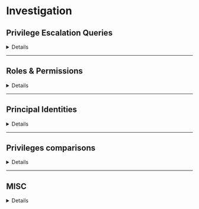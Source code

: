 # Investigation

## Privilege Escalation Queries

<details>
<summary>Details</summary>

### Gcp - privileged principals with limit $limit
`Show all the principals with privilege escalation possibilities with a limit to avoid eternal queries.`

<details>
    <summary>e.g.: <i>Gcp - Privileged Identities with limit 1000</i></summary>
    <pre>
    MATCH(ppal:Gcp)-[r:PRIVESC]->(res:Gcp)
    RETURN ppal, r, res LIMIT $limit</pre>
</details>

### Gcp - full privesc path from $ppal
`Get the full privilege escalation path of a principal.`

<details>
    <summary>e.g.: <i>Gcp - full privesc path from username@domain.com</i></summary>
    <pre>
    MATCH (ppal:GcpPrincipal) WHERE ppal.email = $ppal OR ppal.domain = $ppal OR ppal.name = $ppal
    WITH ppal
    OPTIONAL MATCH r1 =(ppal)-[:PRIVESC*..]->(res1)
    OPTIONAL MATCH r2 = (ppal)-[:MEMBER_OF*..]->(g)-[:PRIVESC*..]->(res2)
    WITH *, relationships(r1) as rels1, relationships(r2) as rels2
    RETURN ppal,res1,rels1,rels2,g,res2</pre>
</details>

### Gcp - full privesc path to organizations
`Get the full privilege escalation path to all organizations.`

<details>
    <summary>e.g.: <i>Gcp - full privesc path to organizations</i></summary>
    <pre>
    MATCH (res:GcpOrganization)
    MATCH (res)<-[r1:PRIVESC]-(ppal1)
    OPTIONAL MATCH r = (ppal1)<-[:MEMBER_OF*..]-(ppal2)
    WITH *, relationships(r) as rels
    RETURN res,r1,ppal1,ppal2,rels</pre>
</details>

### Gcp - full privesc path to $res
`Get the full privilege escalation path to a resource.`

<details>
    <summary>e.g.: <i>Gcp - full privesc path to organization/12323423423</i></summary>
    <pre>
    MATCH (res:GcpResource) WHERE res.email = $res OR ppal.domain = $res OR res.name = $res
    WITH res
    MATCH (res)<-[r1:PRIVESC]-(ppal1)
    OPTIONAL MATCH r = (ppal1)<-[:MEMBER_OF*..]-(ppal2)
    WITH *, relationships(r) as rels
    RETURN res,r1,ppal1,ppal2</pre>
</details>

### Gcp - privesc outside gcp
`Get the privescs from GCP principal to external platforms.`

<details>
    <summary>e.g.: <i>Gcp - privesc outside gcp</i></summary>
    <pre>
    MATCH(attacker:Gcp)-[r:PRIVESC]->(victim)
    WHERE not "Gcp" in labels(victim)
    RETURN attacker, r, victim</pre>
</details>
</details>

---

## Roles & Permissions
<details>
<summary>Details</summary>

### Gcp - permissions of role $role
`Show the permissions of a role.`

<details>
    <summary>e.g.: <i>Gcp - permissions of role roles/iam.securityAdmin</i></summary>
    <pre>
    MATCH(r:GcpRole{name: $role})-[c:CONTAINS]->(p:GcpPermission)
    RETURN r,c,p</pre>
</details>


### Gcp - roles of principal $ppal
`Show the roles of the principal over some resources.`

<details>
    <summary>e.g.: <i>Gcp - roles of principal email@domain.com</i></summary>
    <pre>
    MATCH (ppal:GcpPrincipal) WHERE ppal.email = $ppal OR identity.domain = $ppal OR identity.name = $ppal
    OPTIONAL MATCH (ppal)-[h1:HAS_ROLE]->(r1)
    OPTIONAL MATCH x = (ppal)-[:MEMBER_OF*..]->(pp)-[:HAS_ROLE]->(r2) 
    RETURN ppal,h1,r1,relationships(x),pp,r2</pre>
</details>


### Gcp - principals with role $role
`Show all the principals with a role.`
<details>
    <summary>e.g.: <i>Gcp - principals with role roles/iam.securityAdmin</i></summary>
    <pre>
    MATCH(p:GcpPrincipal)-[h:HAS_ROLE]->(r) WHERE $role in h.roles
    WITH p as principals, h as rol_rel, r as resources
    OPTIONAL MATCH x = (principals)<-[:MEMBER_OF*0..]-(members)
    WITH *, relationships(x) as rels
    RETURN principals,rol_rel,resources,members,rels</pre>
</details>


### Gcp - principals with permission $permission
`Show all the principals with a permission.`

<details>
    <summary>e.g.: <i>Gcp - Identities with permission iam.serviceAccounts.getAccessToken</i></summary>
    <pre>
    MATCH(r:GcpRole)-[c:CONTAINS]->(p:GcpPermission{name: $permission})
    WITH r.name as role_names
    OPTIONAL MATCH(p:GcpPrincipal)-[h:HAS_ROLE]->(r) WHERE any(x IN h.roles WHERE x IN role_names)
    WITH p as principals, h as rol_rel, r as resources
    OPTIONAL MATCH x = (p2)-[:MEMBER_OF*..]->(principals)
    WITH *, relationships(x) as rels
    RETURN principals,rol_rel,resources,p2,rels</pre>
</details>
</details>

---

## Principal Identities
<details>
<summary>Details</summary>

### Gcp - users and groups not from Workspace
`Show all the users and groups in the graph that aren't related to a workspace`

<details>
    <summary>e.g.: <i>Gcp - Get Users and Groups not from Workspace</i></summary>
    <pre>
    OPTIONAL MATCH (g:GoogleGroup) WHERE NOT EXISTS((g)-[:PART_OF]->(:GoogleWorkspace))
    OPTIONAL MATCH (u:GcpUserAccount) WHERE NOT EXISTS((u)-[:PART_OF]->(:GoogleWorkspace))
    RETURN g,u</pre>
</details>


### Gcp - Privileged groups
`Show all the groups with some privilege escalation path.`

<details>
    <summary>e.g.: <i>Gcp - Privileged groups</i></summary>
    <pre>
    MATCH (g:GoogleGroup)-[r:PRIVESC]->(b)
    RETURN g,r,b</pre>
</details>


### Gcp - roles of groups bigger than $number
`Show the roles of the groups bigger than the given number.`

<details>
    <summary>e.g.: <i>Gcp - roles of groups bigger than 250</i></summary>
    <pre>
    MATCH (grp:GoogleGroup)<-[:MEMBER_OF*0..]-(mem:GcpPrincipal)
    WITH grp, count(mem) as mem_count
    WHERE mem_count > $number
    OPTIONAL MATCH(grp)-[r:HAS_ROLE]-(res)
    RETURN grp, r, res</pre>
</details>

### Gcp - not just members of a group
`Show all the members of a group with extra privileges over it`

<details>
    <summary>e.g.: <i>Gcp - Not just members of a group</i></summary>
    <pre>
    MATCH ()-[r:MEMBER_OF]-() WHERE r.roles <> ["MEMBER"] 
    RETURN r.roles</pre>
</details>


### Gcp - users with direct roles $verbose
`Show all the users with direct roles over resources. Use $verbose > 1 to show also "roles/owner", "roles/editor" and "roles/viewer" roles.`

<details>
    <summary>e.g.: <i>Gcp - Users with direct roles 2</i></summary>
    <pre>
    MATCH (u:GcpUserAccount)-[rel:HAS_ROLE]->(res) 
    WHERE ($verbose <= 1 AND rel.roles <> ["roles/owner"] AND rel.roles <> ["roles/editor"] AND rel.roles <> ["roles/viewer"]) OR $verbose > 1
    RETURN u, rel, res</pre>
</details>


### Gcp - SAs with cross-project permissions
`Show all the SAs with a parent project that can access resources outside of their parent project.`

<details>
    <summary>e.g.: <i>Gcp - SAs with cross-project permissions</i></summary>
    <pre>
    MATCH (sa:GcpServiceAccount)-[rel:HAS_ROLE]->(res:Gcp) 
    WHERE EXISTS((sa)-[:PART_OF]->(:GcpProject)) AND NOT EXISTS((sa)-[:PART_OF]->(res)) AND NOT EXISTS((sa)-[:PART_OF]->(:GcpProject)<-[:PART_OF]-(res))
    RETURN sa, rel, res</pre>
</details>
</details>

---

## Privileges comparisons
<details>
<summary>Details</summary>

### Gcp - roles in $identity1 but not in $identity2 filtered by $filter
`Get roles that the first identity has and not the second filtered by a string.`

<details>
    <summary>e.g.: <i>Gcp - roles in user1@domain.com but not in user2@domain.com filtered by bigquery</i></summary>
    <pre>
    MATCH (identity2:GcpPrincipal) WHERE identity2.email = identity2.email = $identity2 OR identity2.domain = $identity2 OR identity2.name = $identity2
    OPTIONAL MATCH (identity2)-[h21:HAS_ROLE]->(r21)
    OPTIONAL MATCH (identity2)-[:MEMBER_OF*..]->()-[h22:HAS_ROLE]->(r22)
    OPTIONAL MATCH (role2:GcpRole)
    WITH role2, collect(h21) as h21_list, collect(h22) as h22_list
    WHERE toLower(role2.name) CONTAINS toLower($filter) AND (any(rel in h21_list WHERE role2.name IN rel.roles) OR any(rel in h22_list WHERE role2.name in rel.roles))
    WITH DISTINCT collect(role2.name) AS roles_identity_2
    MATCH (identity1:GcpPrincipal) WHERE identity1.email = $identity1 OR identity1.domain = $identity1 OR identity1.name = $identity1
    OPTIONAL MATCH (identity1)-[h11:HAS_ROLE]->(r11)
    OPTIONAL MATCH (identity1)-[:MEMBER_OF*..]->()-[h12:HAS_ROLE]->(r12)
    OPTIONAL MATCH (role1:GcpRole)
    WITH role1, collect(h11) as h11_list, collect(h12) as h12_list, roles_identity_2
    WHERE toLower(role1.name) CONTAINS toLower($filter) AND NOT role1.name IN roles_identity_2 AND (any(rel in h11_list WHERE role1.name IN rel.roles) OR any(rel in h12_list WHERE role1.name in rel.roles))
    RETURN role1</pre>
</details>

### Gcp - permissions in $identity1 but not in $identity2 filtered by $filter
`Get permissions that the first identity has and not the second and contains some string`

<details>
    <summary>e.g.: <i>Gcp - permissions in user1@domain.com but not in user2@domain.com filtered by bigquery</i></summary>
    <pre>
    MATCH (identity2:GcpPrincipal) WHERE identity2.email = identity2.email = $identity2 OR identity2.domain = $identity2 OR identity2.name = $identity2
    OPTIONAL MATCH (identity2)-[h21:HAS_ROLE]->(r21)
    OPTIONAL MATCH (identity2)-[:MEMBER_OF*..]->()-[h22:HAS_ROLE]->(r22)
    OPTIONAL MATCH (perm2:GcpPermission)<-[:CONTAINS]-(role2:GcpRole)
    WITH perm2, role2, collect(h21) as h21_list, collect(h22) as h22_list
    WHERE toLower(perm2.name) CONTAINS toLower($filter) AND any(rel in h21_list WHERE role2.name IN rel.roles) OR any(rel in h22_list WHERE role2.name in rel.roles)
    WITH DISTINCT collect(perm2.name) AS perms_names_2
    MATCH (identity1:GcpPrincipal) WHERE identity1.email = $identity1 OR identity1.domain = $identity1 OR identity1.name = $identity1
    OPTIONAL MATCH (identity1)-[h11:HAS_ROLE]->(r11)
    OPTIONAL MATCH (identity1)-[:MEMBER_OF*..]->()-[h12:HAS_ROLE]->(r12)
    OPTIONAL MATCH (perm1:GcpPermission)<-[:CONTAINS]-(role1:GcpRole)
    WITH perm1, role1, collect(h11) as h11_list, collect(h12) as h12_list, perms_names_2
    WHERE toLower(perm1.name) CONTAINS toLower($filter) AND NOT perm1.name IN perms_names_2 AND (any(rel in h11_list WHERE role1.name IN rel.roles) OR any(rel in h12_list WHERE role1.name in rel.roles))
    RETURN perm1</pre>
</details>
</details>

---

## MISC

<details>
<summary>Details</summary>

### Gcp - Open Resources
`Show all the resources open to all users`

<details>
    <summary>e.g.: <i>Gcp - Open Resources</i></summary>
    <pre>
    MATCH(u:GcpUserAccount)-[role:HAS_ROLE]->(resource) WHERE u.name="allUsers" OR u.name="allAuthenticatedUsers"
    RETURN u,role,resource</pre>
</details>

### Gcp - open FW rules and public VMs $verbose
`Show all the firewall rules open to the internet and all the machines with public IPs. Use verbose > 1 for a more specific search.`

<details>
    <summary>e.g.: <i>Gcp - open FW rules and public VMs 2</i></summary>
    <pre>
    OPTIONAL MATCH (fw:GcpFirewallRule)-[fw_r:PROTECT]-(fw_n:GcpNetwork)
    WHERE fw.direction = "INGRESS" AND
    ( 
        ($verbose > 2 OR fw.allowed <> ["icmp:*"])
        AND
        (
            any(iprange in fw.sourceRanges WHERE iprange CONTAINS "0.0.0.0" OR iprange CONTAINS "::/0")
            OR
            ($verbose > 1 AND (
                any(iprange in fw.sourceRanges WHERE 
                    NOT any(priv_reg in ["^127\..*","^10\..*", "^172\.1[6-9]\..*", "^172\.2[0-9]\..*", "^172\.3[0-1]\..*", "^192\.168\..*"] WHERE iprange =~ priv_reg)
                ) 
            ))
        )
    )
    OPTIONAL MATCH (c:GcpComputeInstance)-[c_r:CONNECTED]-(sn:GcpSubnetwork)-[pn:PART_OF]-(n:GcpNetwork) WHERE 
    any(ip_addr IN c_r.accessConfigs_natIPs WHERE NOT 		any(priv_reg in ["^127\..*","^10\..*", "^172\.1[6-9]\..*", "^172\.2[0-9]\..*", "^172\.3[0-1]\..*", "^192\.168\..*"] WHERE ip_addr =~ priv_reg)
    )
    OPTIONAL MATCH (composer:GcpComposerEnv)<-[p_o:PART_OF]-(cluster:GcpCluster) WHERE 
    any(iprange IN composer.allowedIpRanges WHERE NOT 		any(priv_reg in ["^127\..*","^10\..*", "^172\.1[6-9]\..*", "^172\.2[0-9]\..*", "^172\.3[0-1]\..*", "^192\.168\..*"] WHERE iprange =~ priv_reg)
    )
    RETURN fw, fw_r, fw_n, c, c_r, sn, pn, n, composer, p_o, cluster</pre>
</details>

### Gcp - SA with API keys
`Show all the SAs with API keys generated.`

<details>
    <summary>e.g.: <i>Gcp - SA with API keys</i></summary>
    <pre>
    MATCH(sa:GcpServiceAccount)-[r:HAS_KEY]->(k)
    RETURN sa,r,k</pre>
</details>

### Gcp - projects with permissions over others resources

<details>
    <summary>e.g.: <i>Gcp - Projects with permissions over others resources</i></summary>
    <pre>
    MATCH (p:GcpProject)-[hbr:HAS_BASIC_ROLES]->(r) WHERE NOT EXISTS((r)-[:PART_OF]->(p))
    RETURN p,hbr,r</pre>
</details>

### Gcp - unused assets
`Show elements in Gcp that aren't used`

<details>
    <summary>e.g.: <i>Gcp - unused assets</i></summary>
    <pre>
    OPTIONAL MATCH (isolated:Gcp) WHERE NOT EXISTS((isolated)-[]-())
    OPTIONAL MATCH (disabled:Gcp) WHERE disabled.disabled = True OR disabled.enabled = False
    OPTIONAL MATCH (orgs:GcpOrganization) WHERE NOT EXISTS((orgs)<-[:PART_OF]-())
    OPTIONAL MATCH (folders:GcpFolder) WHERE NOT EXISTS((folders)<-[:PART_OF]-())
    OPTIONAL MATCH (projects:GcpProject) WHERE NOT EXISTS((projects)<-[:PART_OF]-())
    OPTIONAL MATCH (groups:GoogleGroup) WHERE NOT EXISTS((groups)<-[:MEMBER_OF]-())
    OPTIONAL MATCH (sn:GcpSubnetwork) WHERE NOT EXISTS((sn)<-[:CONNECTED]-())
    OPTIONAL MATCH (user:GcpUserAccount) WHERE NOT EXISTS((user)-[:MEMBER_OF]->()) AND NOT EXISTS((user)-[:HAS_ROLE]->())
    RETURN isolated, disabled, orgs, folders, projects, groups, sn, user</pre>
</details>

### Gcp - Cluster creds
`Show all the clusters with username, password or clientkey.`

<details>
    <summary>e.g.: <i>Gcp - Cluster creds</i></summary>
    <pre>
    MATCH (cluster:GcpCluster)
    WHERE cluster.master_username <> "" OR cluster.master_password <> "" OR cluster.clientKey <> ""
    RETURN cluster</pre>
</details>

### Gcp - Custom Roles
`Show all the custom roles.`

<details>
    <summary>e.g.: <i>Gcp - Get Custom Roles</i></summary>
    <pre>
    MATCH (role:GcpRole)-[r:PART_OF]->(b)
    RETURN role,r,b</pre>
</details>

### Gcp - non-existent roles
`Show all the roles that are granted but wasn't found.`

<details>
    <summary>e.g.: <i>Gcp - Get non-existent roles</i></summary>
    <pre>
    MATCH(g:GcpPrincipal)-[r:HAS_ROLE]-(b) WHERE any(role_name in r.roles WHERE NOT exists( (:GcpRole{name: role_name})-[]-() ) ) 
    RETURN g,r,b</pre>
</details>

### Gcp - secret values
`Show all the gathered secret values.`

<details>
    <summary>e.g.: <i>Gcp - secret values</i></summary>
    <pre>
    MATCH (secret_version:GcpSecretVersion)
    WHERE secret_version.value <> ""
    RETURN secret_version</pre>
</details>
</details>
